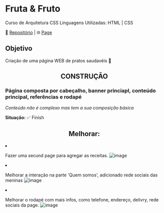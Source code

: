 #                            Fruta & Fruto
 Curso de Arquitetura CSS
 Linguagens Utilizadas: HTML | CSS

 📃 <a href='https://github.com/Melo-Luisa/Fruta_e_Fruto'>Repositório</a> | 🌐 <a href='https://melo-luisa.github.io/Fruta_e_Fruto/'>Page</a> 
 
 <h2>Objetivo</h2>
 <p>Criação de uma página WEB de pratos saudavéis 🥝</p>
 
 <h2 align="center">CONSTRUÇÃO</h2>
<h3>Página composta por cabeçalho, banner princiapl, conteúdo principal, referências e rodapé</h3>
<em>Conteúdo não é complexo mas tem a sua composição básica</em>

<strong>Situação:</strong>
✅ Finish

<h2 align="center">Melhorar:</h2

- Fazer uma secund page para agregar as receitas.
![image](https://user-images.githubusercontent.com/97964206/206586111-9d55d613-c685-4c29-88c0-efa1ac1ca6ef.png)

- Melhorar a interação na parte 'Quem somos', adicionado rede sociais das meninas
![image](https://user-images.githubusercontent.com/97964206/206586234-27d832ed-0c2c-48f9-9ee0-eb05ce7b9edf.png)

- Melhorar o rodapé com mais infos, como telefone, endereço, delivry, rede sociais da page.
![image](https://user-images.githubusercontent.com/97964206/206586450-aa4023df-946d-4694-839c-95e124deb9f3.png)



 

 
